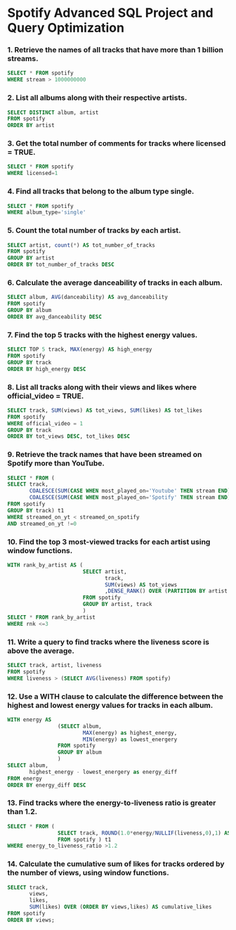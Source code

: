 # Spotify Advanced SQL Project and Query Optimization

### 1. Retrieve the names of all tracks that have more than 1 billion streams.
```sql
SELECT * FROM spotify
WHERE stream > 1000000000
```
### 2. List all albums along with their respective artists.
```sql
SELECT DISTINCT album, artist
FROM spotify
ORDER BY artist
```
### 3. Get the total number of comments for tracks where licensed = TRUE.
```sql
SELECT * FROM spotify
WHERE licensed=1
```
### 4. Find all tracks that belong to the album type single.
```sql
SELECT * FROM spotify
WHERE album_type='single'
```
### 5. Count the total number of tracks by each artist.
```sql
SELECT artist, count(*) AS tot_number_of_tracks
FROM spotify
GROUP BY artist
ORDER BY tot_number_of_tracks DESC
```

### 6. Calculate the average danceability of tracks in each album.
```SQL
SELECT album, AVG(danceability) AS avg_danceability
FROM spotify
GROUP BY album
ORDER BY avg_danceability DESC
```

### 7. Find the top 5 tracks with the highest energy values.
```SQL
SELECT TOP 5 track, MAX(energy) AS high_energy
FROM spotify
GROUP BY track
ORDER BY high_energy DESC
```
### 8. List all tracks along with their views and likes where official_video = TRUE.
```SQL
SELECT track, SUM(views) AS tot_views, SUM(likes) AS tot_likes
FROM spotify
WHERE official_video = 1
GROUP BY track
ORDER BY tot_views DESC, tot_likes DESC
```
### 9. Retrieve the track names that have been streamed on Spotify more than YouTube.
```sql
SELECT * FROM (
SELECT track,
       COALESCE(SUM(CASE WHEN most_played_on='Youtube' THEN stream END),0) AS streamed_on_yt,
	   COALESCE(SUM(CASE WHEN most_played_on='Spotify' THEN stream END),0) AS streamed_on_spotify
FROM spotify
GROUP BY track) t1
WHERE streamed_on_yt < streamed_on_spotify
AND streamed_on_yt !=0
```
### 10. Find the top 3 most-viewed tracks for each artist using window functions.
```sql
WITH rank_by_artist AS (
						SELECT artist, 
							   track, 
							   SUM(views) AS tot_views
							   ,DENSE_RANK() OVER (PARTITION BY artist ORDER BY SUM(views) DESC) AS rnk
						FROM spotify
						GROUP BY artist, track
						)
SELECT * FROM rank_by_artist
WHERE rnk <=3
```
### 11. Write a query to find tracks where the liveness score is above the average.
```sql
SELECT track, artist, liveness
FROM spotify
WHERE liveness > (SELECT AVG(liveness) FROM spotify)
```
### 12. Use a WITH clause to calculate the difference between the highest and lowest energy values for tracks in each album.
```sql
WITH energy AS
				(SELECT album,
						MAX(energy) as highest_energy,
						MIN(energy) as lowest_energery
				FROM spotify
				GROUP BY album
				)
SELECT album,
	   highest_energy - lowest_energery as energy_diff
FROM energy
ORDER BY energy_diff DESC
```
### 13. Find tracks where the energy-to-liveness ratio is greater than 1.2.
```sql
SELECT * FROM (
				SELECT track, ROUND(1.0*energy/NULLIF(liveness,0),1) AS energy_to_liveness_ratio
				FROM spotify ) t1
WHERE energy_to_liveness_ratio >1.2
```
### 14. Calculate the cumulative sum of likes for tracks ordered by the number of views, using window functions.

```sql
SELECT track, 
       views, 
       likes, 
       SUM(likes) OVER (ORDER BY views,likes) AS cumulative_likes
FROM spotify
ORDER BY views;
```
